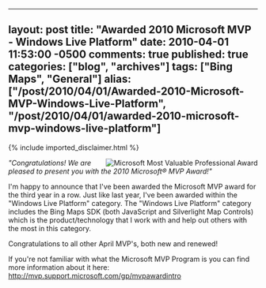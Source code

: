   ---
  layout: post
  title: "Awarded 2010 Microsoft MVP - Windows Live Platform"
  date: 2010-04-01 11:53:00 -0500
  comments: true
  published: true
  categories: ["blog", "archives"]
  tags: ["Bing Maps", "General"]
  alias: ["/post/2010/04/01/Awarded-2010-Microsoft-MVP-Windows-Live-Platform", "/post/2010/04/01/awarded-2010-microsoft-mvp-windows-live-platform"]
  ---
<!-- more -->
{% include imported_disclaimer.html %}
<p><img style="float: right;" src="http://pietschsoft.com/image.axd?picture=MVP_Logo_Horizontal.png" alt="Microsoft Most Valuable Professional Award" /><em>"Congratulations! We are pleased to present you with the 2010 Microsoft&reg;  MVP Award!"</em></p>
<p>I'm happy to announce that I've been awarded the Microsoft MVP award for the third year in a row. Just like last year, I've been awarded within the "Windows Live Platform" category. The "Windows Live Platform" category includes the Bing Maps SDK (both JavaScript and Silverlight Map Controls) which is the product/technology that I work with and help out others with the most in this category.</p>
<p>Congratulations to all other April MVP's, both new and renewed!</p>
<p>If you're not familiar with what the Microsoft MVP Program is you can find more information about it here: <a rel="nofollow" href="http://mvp.support.microsoft.com/gp/mvpawardintro">http://mvp.support.microsoft.com/gp/mvpawardintro</a></p>
